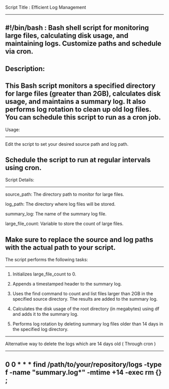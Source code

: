 Script Title : Efficient Log Management 


---------------------------
#!/bin/bash : Bash shell script for monitoring large files, calculating disk usage, and maintaining logs. Customize paths and schedule via cron.
---------------------------


Description: 
----------------------------

This Bash script monitors a specified directory for large files (greater than 2GB), calculates disk usage, and maintains a summary log. It also performs log rotation to clean up old log files. You can schedule this script to run as a cron job.
----------------------------


Usage:

----------------------------
Edit the script to set your desired source path and log path.

Schedule the script to run at regular intervals using cron.
----------------------------


Script Details:

-----------------------------
source_path: The directory path to monitor for large files.

log_path: The directory where log files will be stored.

summary_log: The name of the summary log file.

large_file_count: Variable to store the count of large files.

Make sure to replace the source and log paths with the actual path to your script.
-----------------------------


The script performs the following tasks:

-----------------------------
1) Initializes large_file_count to 0.
 
3) Appends a timestamped header to the summary log.

5) Uses the find command to count and list files larger than 2GB in the specified source directory. The results are added to the summary log.
 
7) Calculates the disk usage of the root directory (in megabytes) using df and adds it to the summary log.
 
9) Performs log rotation by deleting summary log files older than 14 days in the specified log directory.
 -----------------------------


Alternative way to delete the logs which are 14 days old ( Through cron )

-----------------------------
0 0 * * * find /path/to/your/repository/logs -type f -name "summary.log*" -mtime +14 -exec rm {} \;
-----------------------------

